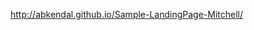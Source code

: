 <a href="http://abkendal.github.io/Sample-LandingPage-Mitchell/">http://abkendal.github.io/Sample-LandingPage-Mitchell/</a>